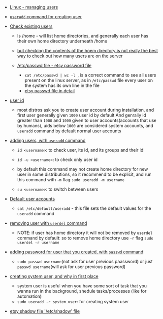 - [Linux - managing users](https://youtu.be/19WOD84JFxA?si=RBEDEqSvf_opIMm0)
- [`useradd` command for creating user](https://youtu.be/19WOD84JFxA?si=nS5l7un4JKx9R7HP&t=197)

- [Check existing users](https://youtu.be/19WOD84JFxA?si=kveM8ys7TVsi0iRM&t=257)
    - ls /home - will list home directories, and generally each user has their own home directory underneath /home
    - [but checking the contents of the hoem directory is not really the best way to check out how many users are on the server](https://youtu.be/19WOD84JFxA?si=4q0RTibpJqUg_ZNL&t=287) 

    - [/etc/passwd file - etsy password file](https://youtu.be/19WOD84JFxA?si=9diqvN0W1EAayxUJ&t=307)
        - `cat /etc/passwd | wc -l `, is a correct command to see all users present on the linux server, as in `/etc/passwd` file every user on the system has its own line in the file
        - [etsy passwd file in detail](https://youtu.be/19WOD84JFxA?si=o8PlG0ZvSIR7h5Pu&t=1477)
- [user id](https://youtu.be/19WOD84JFxA?si=TOZhD8AJpvBwb2nw&t=437)
    - most distros ask you to create user account during installation, and first user generally given `1000` user id by default
    And genrally id greater than `1000` and `1000`  given to user accounts(accounts that use by humans), uids below `1000` are considered system accounts, and `useradd` command by default normal user accounts

- [adding users, with `useradd` command](https://youtu.be/19WOD84JFxA?si=baP_1tjktzZnJSiN&t=477)
    - `id <username>`: to check user, its id, and its groups and their id
    - `id -u <username>`: to check only user id
    
    - by default this command may not create home directory for new user in some distributions, so it recommend to be explicit, and run this command with `-m` flag `sudo useradd -m username`
    
    - `su <username>`: to switch between users
    
- [Default user accounts](https://youtu.be/19WOD84JFxA?si=L5n-ye0dzJBNBkIH&t=607)
    - `cat /etc/default/useradd` - this file sets the default values for the `useradd` command

- [removing user with `userdel` command](https://youtu.be/19WOD84JFxA?si=3LFr_xxvPe2ZSVqW&t=797)
    - NOTE: if user has home directory it will not be removed by `userdel` command by default: so to remove home directory use `-r` flag
    `sudo userdel -r username`

- [adding password for user that you created, with `passwd` command](https://youtu.be/19WOD84JFxA?si=k_ZD_nA_rHCup1yO&t=1047)
    - `sudo passwd username`(not ask for user previous paassword) or just `passwd username`(will ask for user previous password)


- [creating system user, and why in first place](https://youtu.be/19WOD84JFxA?si=Tv1PDB5zCmrqVgXK&t=1247)
    - system user is useful when you have some sort of task that you wanna run in the background, shedule tasks/processes (like for automation)
    - `sudo useradd -r system_user`: for creating system user     

- [etsy shadow file '/etc/shadow' file](https://youtu.be/19WOD84JFxA?si=papv8V_2XhE4xX9F&t=1687)